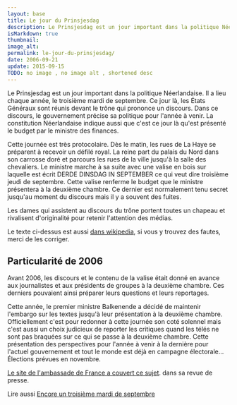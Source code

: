 ```yaml
---
layout: base
title: Le jour du Prinsjesdag
description: Le Prinsjesdag est un jour important dans la politique Néerlandaise. Il a lieu chaque année, le troisième mardi de septembre. Ce jour là, les États Génér
isMarkdown: true
thumbnail: 
image_alt: 
permalink: le-jour-du-prinsjesdag/
date: 2006-09-21
update: 2015-09-15
TODO: no image , no image alt , shortened desc 
---
```


Le Prinsjesdag est un jour important dans la politique Néerlandaise. Il a lieu chaque année, le troisième mardi de septembre. Ce jour là, les États Généraux sont réunis devant le trône qui prononce un discours. Dans ce discours, le gouvernement précise sa politique pour l'année à venir. La constitution Néerlandaise indique aussi que c'est ce jour là qu'est présenté le budget par le ministre des finances.

Cette journée est très protocolaire. Dès le matin, les rues de La Haye se préparent à recevoir un défilé royal. La reine part du palais du Nord dans son carrosse doré et parcours les rues de la ville jusqu'à la salle des chevaliers. Le ministre marche à sa suite avec une valise en bois sur laquelle est écrit DERDE DINSDAG IN SEPTEMBER ce qui veut dire troisième jeudi de septembre. Cette valise renferme le budget que le ministre présentera à la deuxième chambre. Ce dernier est normalement tenu secret jusqu'au moment du discours mais il y a souvent des fuites.

Les dames qui assistent au discours du trône portent toutes un chapeau et rivalisent d'originalité pour retenir l'attention des médias.

Le texte ci-dessus est aussi [dans wikipedia](http://fr.wikipedia.org/wiki/Prinsjesdag), si vous y trouvez des fautes, merci de les corriger.

## Particularité de 2006

Avant 2006, les discours et le contenu de la valise était donné en avance aux journalistes et aux présidents de groupes à la deuxième chambre. Ces derniers pouvaient ainsi préparer leurs questions et leurs reportages.

Cette année, le premier ministre Balkenende a décidé de maintenir l'embargo sur les textes jusqu'à leur présentation à la deuxième chambre. Officiellement c'est pour redonner à cette journée son coté solennel mais c'est aussi un choix judicieux de reporter les critiques quand les télés ne sont pas braquées sur ce qui se passe à la deuxième chambre. Cette présentation des perspectives pour l'année à venir à la dernière pour l'actuel gouvernement et tout le monde est déjà en campagne électorale... Élections prévues en novembre.

[Le site de l'ambassade de France a couvert ce sujet](http://www.ambafrance.nl/article.php?id_article=7698). dans sa revue de presse.

Lire aussi [Encore un troisième mardi de septembre](/encore-un-troisieme-mardi-de-septembre)